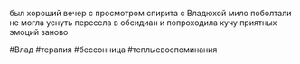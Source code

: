 был хороший вечер с просмотром спирита с Владюхой 
мило поболтали
не могла уснуть пересела в обсидиан и попроходила кучу приятных эмоций заново

#Влад #терапия #бессонница #теплыевоспоминания 